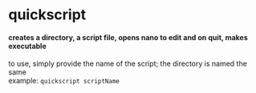 # quickscript
#### creates a directory, a script file, opens nano to edit and on quit, makes executable
to use, simply provide the name of the script; the directory is named the same\
example: `quickscript scriptName`
